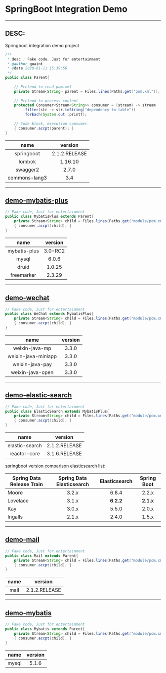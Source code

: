 # SpringBoot Integration Demo

---

## DESC:
    
Springboot integration demo project

```java
/**
 * desc : Fake code, Just for entertainment
 * @author quaint 
 * @date 2020-01-11 15:39:56
 */
public class Parent{
    
    // Pretend to read pom.xml
    private Stream<String> parent = Files.lines(Paths.get("pom.xml"));
    
    // Pretend to process content
    protected Consumer<Stream<String>> consumer = (stream) -> stream
        .filter(str -> str.toString("dependency to table"))
        .forEach(System.out::printf);
        
    // Code block, execution consumer.
    { consumer.accpt(parent); }
}
```

| name | version |
| :---: | :---: |
| springboot | 2.1.2.RELEASE |
| lombok | 1.16.10 |
| swagger2 | 2.7.0 |
| commons-lang3 | 3.4 |

---

## [demo-mybatis-plus](https://github.com/quaintclever/Java-SID/tree/master/demo-mybatis-plus)

```java
// Fake code, Just for entertainment
public class MybatisPlus extends Parent{
    private Stream<String> child = Files.lines(Paths.get("module/pom.xml"));
    { consumer.accpt(child); }
}
```

| name | version |
| :---: | :---: |
| mybatis-plus | 3.0-RC2 |
| mysql | 6.0.6 |
| druid | 1.0.25 |
| freemarker | 2.3.29 |

---

## [demo-wechat](https://github.com/quaintclever/Java-SID/tree/master/demo-wechat)

```java
// Fake code, Just for entertainment
public class WeChat extends MybatisPlus{
    private Stream<String> child = Files.lines(Paths.get("module/pom.xml"));
    { consumer.accpt(child); }
}
```

| name | version |
| :---: | :---: |
| weixin-java-mp | 3.3.0 |
| weixin-java-miniapp | 3.3.0 |
| weixin-java-pay | 3.3.0 |
| weixin-java-open | 3.3.0 |

---

## [demo-elastic-search](https://github.com/quaintclever/Java-SID/tree/master/demo-elastic-search)

```java
// Fake code, Just for entertainment
public class ElasticSearch extends MybatisPlus{
    private Stream<String> child = Files.lines(Paths.get("module/pom.xml"));
    { consumer.accpt(child); }
}
```

| name | version |
| :---: | :---: |
| elastic-search | 2.1.2.RELEASE |
| reactor-core | 3.1.6.RELEASE |
		 
springboot version comparison elasticsearch list:

| Spring Data Release Train | Spring Data Elasticsearch  |  Elasticsearch  | Spring Boot |
| --- | :---: | :---: | :---: |
| Moore | 3.2.x | 6.8.4 | 2.2.x |
| Lovelace | 3.1.x | **6.2.2** | **2.1.x** |
| Kay | 3.0.x | 5.5.0 | 2.0.x |
| Ingalls | 2.1.x | 2.4.0 | 1.5.x |


---


## [demo-mail](https://github.com/quaintclever/Java-SID/tree/master/demo-mail)

```java
// Fake code, Just for entertainment
public class Mail extends Parent{
    private Stream<String> child = Files.lines(Paths.get("module/pom.xml"));
    { consumer.accpt(child); }
}
```

| name | version |
| :---: | :---: |
| mail | 2.1.2.RELEASE |
    

---


## [demo-mybatis](https://github.com/quaintclever/Java-SID/tree/master/demo-mybatis)

```java
// Fake code, Just for entertainment
public class Mybatis extends Parent{
    private Stream<String> child = Files.lines(Paths.get("module/pom.xml"));
    { consumer.accpt(child); }
}
```

| name | version |
| :---: | :---: |
| mysql | 5.1.6 |

